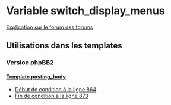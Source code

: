# Variable switch_display_menus
[Explication sur le forum des forums](http://forum.forumactif.com/t294113-listing-des-variables#switch_display_menus)

## Utilisations dans les templates

### Version phpBB2

#### [Template posting_body](subsilver/posting_body.md)
* [Début de condition à la ligne 864](../subsilver/posting_body.tpl#L864)
* [Fin de condition à la ligne 873](../subsilver/posting_body.tpl#L873)